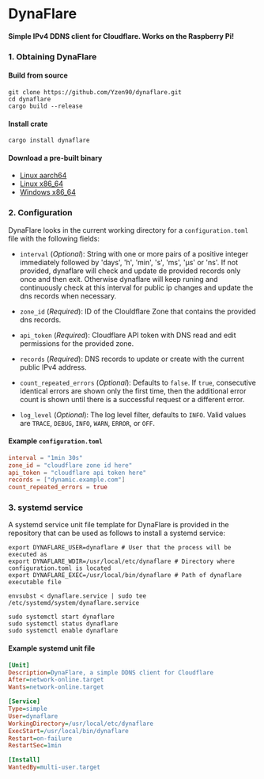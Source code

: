 # DynaFlare
#### Simple IPv4 DDNS client for Cloudflare. Works on the Raspberry Pi!


### 1. Obtaining DynaFlare

#### Build from source
```shell
git clone https://github.com/Yzen90/dynaflare.git
cd dynaflare
cargo build --release
```

#### Install crate
```shell
cargo install dynaflare
```

#### Download a pre-built binary
- [Linux aarch64](https://github.com/Yzen90/dynaflare/releases/latest/download/dynaflare-aarch64-linux.zip)
- [Linux x86_64](https://github.com/Yzen90/dynaflare/releases/latest/download/dynaflare-x86_64-linux.zip)
- [Windows x86_64](https://github.com/Yzen90/dynaflare/releases/latest/download/dynaflare-x86_64-windows.zip)


### 2. Configuration

DynaFlare looks in the current working directory for a `configuration.toml` file with the following fields:

- `interval` (_Optional_): String with one or more pairs of a positive integer immediately followed by 'days', 'h', 'min', 's', 'ms', 'μs' or 'ns'. If not provided, dynaflare will check and update de provided records only once and then exit. Otherwise dynaflare will keep runing and continuously check at this interval for public ip changes and update the dns records when necessary.

- `zone_id` (_Required_): ID of the Clouldflare Zone that contains the provided dns records.

- `api_token` (_Required_): Cloudflare API token with DNS read and edit permissions for the provided zone.

- `records` (_Required_): DNS records to update or create with the current public IPv4 address.

- `count_repeated_errors` (_Optional_): Defaults to `false`. If `true`, consecutive identical errors are shown only the first time, then the additional error count is shown until there is a successful request or a different error.

- `log_level` (_Optional_): The log level filter, defaults to `INFO`. Valid values are `TRACE`, `DEBUG`, `INFO`, `WARN`, `ERROR`, or `OFF`.

#### Example `configuration.toml`

```toml
interval = "1min 30s"
zone_id = "cloudflare zone id here"
api_token = "cloudflare api token here"
records = ["dynamic.example.com"]
count_repeated_errors = true
```


### 3. systemd service

A systemd service unit file template for DynaFlare is provided in the repository that can be used as follows to install a systemd service:

```shell
export DYNAFLARE_USER=dynaflare # User that the process will be executed as
export DYNAFLARE_WDIR=/usr/local/etc/dynaflare # Directory where configuration.toml is located
export DYNAFLARE_EXEC=/usr/local/bin/dynaflare # Path of dynaflare executable file

envsubst < dynaflare.service | sudo tee /etc/systemd/system/dynaflare.service

sudo systemctl start dynaflare
sudo systemctl status dynaflare
sudo systemctl enable dynaflare
```

#### Example systemd unit file
```ini
[Unit]
Description=DynaFlare, a simple DDNS client for Cloudflare
After=network-online.target
Wants=network-online.target

[Service]
Type=simple
User=dynaflare
WorkingDirectory=/usr/local/etc/dynaflare
ExecStart=/usr/local/bin/dynaflare
Restart=on-failure
RestartSec=1min

[Install]
WantedBy=multi-user.target
```
